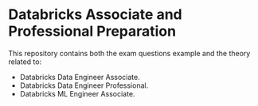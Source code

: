 # Databricks  Associate and Professional Preparation 

This repository contains both the exam questions example and the theory related to:

- Databricks Data Engineer Associate.  
- Databricks Data Engineer Professional.  
- Databricks ML Engineer Associate.  



